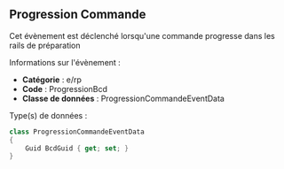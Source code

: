 ## <span id='progressioncommande'>Progression Commande</span>

Cet évènement est déclenché lorsqu'une commande progresse dans les rails de préparation

Informations sur l'évènement : 

 - **Catégorie** : e/rp
 - **Code** : ProgressionBcd
 - **Classe de données** : ProgressionCommandeEventData

Type(s) de données :

```csharp
class ProgressionCommandeEventData
{
	Guid BcdGuid { get; set; }
}

```

